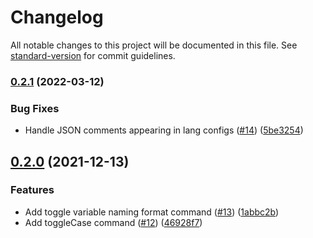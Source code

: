 # Changelog

All notable changes to this project will be documented in this file. See [standard-version](https://github.com/conventional-changelog/standard-version) for commit guidelines.

### [0.2.1](https://github.com/adamhamlin/vext/compare/v0.2.0...v0.2.1) (2022-03-12)


### Bug Fixes

* Handle JSON comments appearing in lang configs ([#14](https://github.com/adamhamlin/vext/issues/14)) ([5be3254](https://github.com/adamhamlin/vext/commit/5be3254df8b99976bbbeb6b08feedf1203338857))

## [0.2.0](https://github.com/adamhamlin/vext/compare/v0.1.2...v0.2.0) (2021-12-13)


### Features

* Add toggle variable naming format command ([#13](https://github.com/adamhamlin/vext/issues/13)) ([1abbc2b](https://github.com/adamhamlin/vext/commit/1abbc2b154fc2493201a9e142eba78eb03386d08))
* Add toggleCase command ([#12](https://github.com/adamhamlin/vext/issues/12)) ([46928f7](https://github.com/adamhamlin/vext/commit/46928f788b7133eb0ebf36adfcacfce0e1672049))
